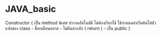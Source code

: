 # JAVA_basic

Constructor { เป็น method พิเศษ ทำงานอัตโนมัติ ไม่ต้องเรียกใช้ ใช้กำหนดค่าเริ่มต้นให้ตัวแปลของ class
                - ชื่อเหมือนคลาส
                - ไม่คืนค่ากลับ ( return )
                - เป็น public
}